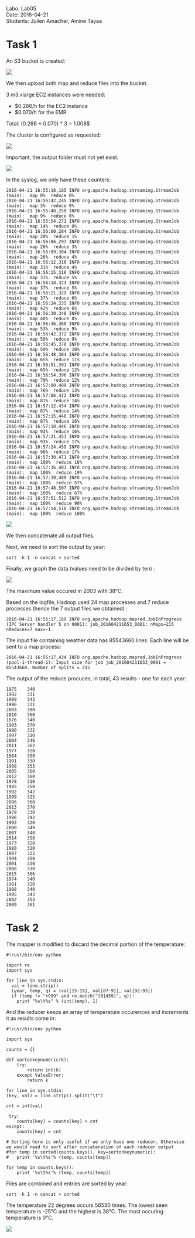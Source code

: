 Labo: Lab05<br />
Date: 2016-04-21<br />
Students: Julien Amacher, Amine Tayaa

# Task 1

An S3 bucket is created:

![](./img/s3bucket.png)

We then upload both map and reduce files into the bucket.



3 m3.xlarge EC2 instances were needed:

- $0.266/h for the EC2 instance
- $0.070/h for the EMR

Total: (0.266 + 0.070) * 3 = 1.008$

The cluster is configured as requested:

![](./img/starting.png)

Important, the output folder must not yet exist.

![](./img/terminated.png)

In the syslog, we only have these counters:

	2016-04-21 16:55:18,185 INFO org.apache.hadoop.streaming.StreamJob (main):  map 0%  reduce 0%
	2016-04-21 16:55:42,245 INFO org.apache.hadoop.streaming.StreamJob (main):  map 3%  reduce 0%
	2016-04-21 16:55:48,258 INFO org.apache.hadoop.streaming.StreamJob (main):  map 9%  reduce 0%
	2016-04-21 16:55:54,271 INFO org.apache.hadoop.streaming.StreamJob (main):  map 14%  reduce 0%
	2016-04-21 16:56:00,284 INFO org.apache.hadoop.streaming.StreamJob (main):  map 20%  reduce 1%
	2016-04-21 16:56:06,297 INFO org.apache.hadoop.streaming.StreamJob (main):  map 26%  reduce 3%
	2016-04-21 16:56:09,304 INFO org.apache.hadoop.streaming.StreamJob (main):  map 26%  reduce 4%
	2016-04-21 16:56:12,310 INFO org.apache.hadoop.streaming.StreamJob (main):  map 31%  reduce 4%
	2016-04-21 16:56:15,316 INFO org.apache.hadoop.streaming.StreamJob (main):  map 31%  reduce 5%
	2016-04-21 16:56:18,323 INFO org.apache.hadoop.streaming.StreamJob (main):  map 37%  reduce 5%
	2016-04-21 16:56:21,329 INFO org.apache.hadoop.streaming.StreamJob (main):  map 37%  reduce 6%
	2016-04-21 16:56:24,335 INFO org.apache.hadoop.streaming.StreamJob (main):  map 42%  reduce 6%
	2016-04-21 16:56:30,348 INFO org.apache.hadoop.streaming.StreamJob (main):  map 48%  reduce 8%
	2016-04-21 16:56:36,360 INFO org.apache.hadoop.streaming.StreamJob (main):  map 53%  reduce 9%
	2016-04-21 16:56:42,372 INFO org.apache.hadoop.streaming.StreamJob (main):  map 59%  reduce 9%
	2016-04-21 16:56:45,378 INFO org.apache.hadoop.streaming.StreamJob (main):  map 59%  reduce 10%
	2016-04-21 16:56:48,384 INFO org.apache.hadoop.streaming.StreamJob (main):  map 65%  reduce 11%
	2016-04-21 16:56:51,391 INFO org.apache.hadoop.streaming.StreamJob (main):  map 65%  reduce 12%
	2016-04-21 16:56:54,396 INFO org.apache.hadoop.streaming.StreamJob (main):  map 70%  reduce 12%
	2016-04-21 16:57:00,409 INFO org.apache.hadoop.streaming.StreamJob (main):  map 76%  reduce 13%
	2016-04-21 16:57:06,422 INFO org.apache.hadoop.streaming.StreamJob (main):  map 81%  reduce 14%
	2016-04-21 16:57:12,434 INFO org.apache.hadoop.streaming.StreamJob (main):  map 87%  reduce 14%
	2016-04-21 16:57:15,440 INFO org.apache.hadoop.streaming.StreamJob (main):  map 87%  reduce 16%
	2016-04-21 16:57:18,446 INFO org.apache.hadoop.streaming.StreamJob (main):  map 93%  reduce 16%
	2016-04-21 16:57:21,453 INFO org.apache.hadoop.streaming.StreamJob (main):  map 93%  reduce 17%
	2016-04-21 16:57:24,459 INFO org.apache.hadoop.streaming.StreamJob (main):  map 98%  reduce 17%
	2016-04-21 16:57:30,471 INFO org.apache.hadoop.streaming.StreamJob (main):  map 100%  reduce 18%
	2016-04-21 16:57:36,483 INFO org.apache.hadoop.streaming.StreamJob (main):  map 100%  reduce 19%
	2016-04-21 16:57:39,489 INFO org.apache.hadoop.streaming.StreamJob (main):  map 100%  reduce 57%
	2016-04-21 16:57:48,507 INFO org.apache.hadoop.streaming.StreamJob (main):  map 100%  reduce 67%
	2016-04-21 16:57:51,512 INFO org.apache.hadoop.streaming.StreamJob (main):  map 100%  reduce 90%
	2016-04-21 16:57:54,518 INFO org.apache.hadoop.streaming.StreamJob (main):  map 100%  reduce 100%

![](./img/output.png)

We then concatenate all output files.

Next, we need to sort the output by year:

	sort -k 1 -n concat > sorted

Finally, we graph the data (values need to be divided by ten) :

![](./img/temp_max.png)

The maximum value occured in 2003 with 38°C.

Based on the logfile, Hadoop used 24 map processes and 7 reduce processes (hence the 7 output files we obtained) :

	2016-04-21 16:55:17,169 INFO org.apache.hadoop.mapred.JobInProgress (IPC Server handler 5 on 9001): job_201604211653_0001: nMaps=215 nReduces=7 max=-1

The input file containing weather data has 85543660 lines. Each line will be sent to a map process:

	2016-04-21 16:55:17,434 INFO org.apache.hadoop.mapred.JobInProgress (pool-1-thread-1): Input size for job job_201604211653_0001 = 85543660. Number of splits = 215

The output of the reduce procuces, in total, 43 results - one for each year:

	1975	340
	1982	331
	1989	343
	1996	331
	2003	380
	2010	360
	1976	340
	1983	370
	1990	332
	1997	310
	2004	346
	2011	362
	1977	320
	1984	350
	1991	330
	1998	353
	2005	360
	2012	360
	1978	310
	1985	350
	1992	342
	1999	325
	2006	360
	2013	370
	1979	330
	1986	342
	1993	320
	2000	349
	2007	340
	2014	358
	1973	320
	1980	320
	1987	322
	1994	350
	2001	330
	2008	330
	2015	306
	1974	340
	1981	320
	1988	340
	1995	343
	2002	353
	2009	361


# Task 2

The mapper is modified to discard the decimal portion of the temperature:

	#!/usr/bin/env python

	import re
	import sys

	for line in sys.stdin:
	  val = line.strip()
	  (year, temp, q) = (val[15:19], val[87:91], val[92:93])
	  if (temp != "+999" and re.match("[01459]", q)):
	    print "%s\t%s" % (int(temp), 1)

And the reducer keeps an array of temperature occurences and increments it as results come in:

	#!/usr/bin/env python

	import sys

	counts = {}

	def sortonkeynumeric(k):
		try:
			return int(k)
		except ValueError:
			return k

	for line in sys.stdin:
  	(key, val) = line.strip().split("\t")
  
  	cnt = int(val)
	
 	 try:
		counts[key] = counts[key] + cnt
  	except:
		counts[key] = cnt

	# Sorting here is only useful if we only have one reducer. Otherwise we would need to sort after concatenation of each reducer output
	#for temp in sorted(counts.keys(), key=sortonkeynumeric):
	#   print '%s\t%s'% (temp, counts[temp])

	for temp in counts.keys():
		print '%s\t%s'% (temp, counts[temp])


Files are combined and entries are sorted by year:

	sort -k 1 -n concat > sorted

The temperature 22 degrees occurs 56530 times.
The lowest seen temperature is -25°C and the highest is 38°C.
The most occuring temperature is 0°C.

![](./img/temp_2.png)